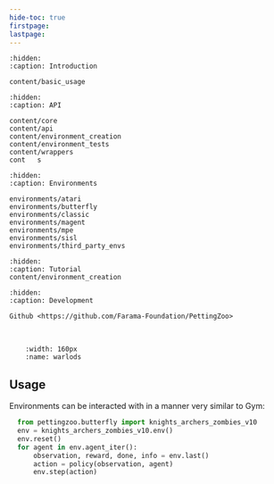 ```yaml
---
hide-toc: true
firstpage:
lastpage:
---
```


```{toctree}
:hidden:
:caption: Introduction

content/basic_usage
```

```{toctree}
:hidden:
:caption: API

content/core
content/api
content/environment_creation
content/environment_tests
content/wrappers
cont   s
```

```{toctree}
:hidden:
:caption: Environments

environments/atari
environments/butterfly
environments/classic
environments/magent
environments/mpe
environments/sisl
environments/third_party_envs
```

```{toctree}
:hidden:
:caption: Tutorial
content/environment_creation
```

```{toctree}
:hidden:
:caption: Development

Github <https://github.com/Farama-Foundation/PettingZoo>

```

<br>

```{figure} environments/atari/atari_warlords.gif
    :width: 160px
    :name: warlods
```

## Usage

Environments can be interacted with in a manner very similar to Gym:

```python
  from pettingzoo.butterfly import knights_archers_zombies_v10
  env = knights_archers_zombies_v10.env()
  env.reset()
  for agent in env.agent_iter():
      observation, reward, done, info = env.last()
      action = policy(observation, agent)
      env.step(action)
```